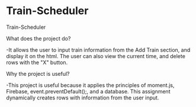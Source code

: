 # Train-Scheduler


Train-Scheduler

What does the project do?

-It allows the user to input train information from the Add Train section, and display it on the html. The user can also view the current time, and delete rows with the "X" button.

Why the project is useful?

-This project is useful because it applies the principles of moment.js, Firebase, event.preventDefault();, and a database. This assignment dynamically creates rows with information from the user input.

